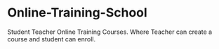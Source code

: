 # Online-Training-School
Student Teacher Online Training Courses. Where Teacher can create a course and student can enroll.
